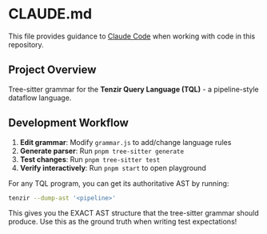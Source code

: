# CLAUDE.md

This file provides guidance to [Claude Code](claude.ai/code) when working with
code in this repository.

## Project Overview

Tree-sitter grammar for the **Tenzir Query Language (TQL)** - a pipeline-style
dataflow language.

## Development Workflow

1. **Edit grammar**: Modify `grammar.js` to add/change language rules
2. **Generate parser**: Run `pnpm tree-sitter generate`
3. **Test changes**: Run `pnpm tree-sitter test`
4. **Verify interactively**: Run `pnpm start` to open playground

For any TQL program, you can get its authoritative AST by running:

```bash
tenzir --dump-ast '<pipeline>'
```

This gives you the EXACT AST structure that the tree-sitter grammar should
produce. Use this as the ground truth when writing test expectations!

